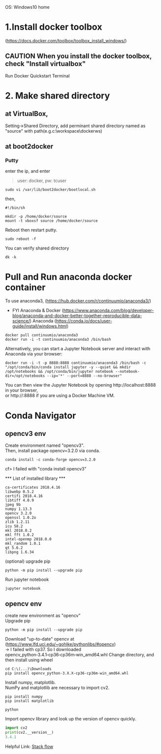 OS: Windows10 home

# 1.Install docker toolbox
(https://docs.docker.com/toolbox/toolbox_install_windows/)

## **CAUTION** When you install the docker toolbox, check "Install virtualbox"

Run Docker Quickstart Terminal

# 2. Make shared directory
## at VirtualBox, 
Setting->Shared Directory, add perminant shared directory named as "source" with path(e.g.c:\workspace\dockerws)

## at boot2docker
### Putty
enter the ip, and enter

> user: docker, pw: tcuser


```bsh
sudo vi /var/lib/boot2docker/bootlocal.sh
```
then,
```bsh
#!/bin/sh

mkdir -p /home/docker/source
mount -t vboxsf source /home/docker/source
```

Reboot then restart putty.
```bsh
sudo reboot -f
```

You can verify shared directory
```bsh
dk -k
```

# Pull and Run anaconda docker container
To use anaconda3,
(https://hub.docker.com/r/continuumio/anaconda3/)

- FYI Anaconda & Docker
(https://www.anaconda.com/blog/developer-blog/anaconda-and-docker-better-together-reproducible-data-science/)
Anaconda (https://conda.io/docs/user-guide/install/windows.html)

```bsh
docker pull continuumio/anaconda3
docker run -i -t continuumio/anaconda3 /bin/bash
```

Alternatively, you can start a Jupyter Notebook server and interact with Anaconda via your browser:
```bsh
docker run -i -t -p 8888:8888 continuumio/anaconda3 /bin/bash -c "/opt/conda/bin/conda install jupyter -y --quiet && mkdir /opt/notebooks && /opt/conda/bin/jupyter notebook --notebook-dir=/opt/notebooks --ip='*' --port=8888 --no-browser"
```
You can then view the Jupyter Notebook by opening http://localhost:8888 in your browser,  
or http://<DOCKER-MACHINE-IP>:8888 if you are using a Docker Machine VM.

# Conda Navigator
## opencv3 env
Create environment named "opencv3".  
Then, install package opencv=3.2.0 via conda.
```bsh
conda install -c conda-forge opencv=3.2.0
```
cf> I failed with "conda install opencv3"  

*** List of installed library ***
```
ca-certificates 2018.4.16
libwebp 0.5.2
certifi 2018.4.16
libtiff 4.0.9
jpeg 9b
numpy 1.13.3
opencv 3.2.0
openssl 1.0.2o
zlib 1.2.11
icu 58.2
mkl 2018.0.2
mkl fft 1.0.2
intel-openmp 2018.0.0
mkl_random 1.0.1
qt 5.6.2
libpng 1.6.34 
```

(optional) upgrade pip
```bsh
python -m pip install --upgrade pip
```
Run jupyter notebook
```bsh
jupyter notebook
```


## opencv env
create new environment as "opencv"  
Upgrade pip
```bsh
python -m pip install --upgrade pip
```

Download "up-to-date" opencv at (https://www.lfd.uci.edu/~gohlke/pythonlibs/#opencv)  
-> I failed with cp37. So I downloaded opencv_python‑3.4.1‑cp36‑cp36m‑win_amd64.whl
Change directory, and then install using wheel
```bsh
cd C:\(...)\Downloads
pip install opencv_python‑3.X.X‑cp36‑cp36m‑win_amd64.whl

```

Install numpy, matplotlib.   
NumPy and matplotlib are necessary to import cv2.
```bsh
pip install numpy
pip install matplotlib
```

```bsh
python
```
Import opencv library and look up the version of opencv quickly.

```python
import cv2
print(cv2.__version__)
3.4.1
```

Helpful Link: [Stack flow](https://stackoverflow.com/questions/42994813/installing-opencv-on-windows-10-with-python-3-6-and-anaconda-3-6)

